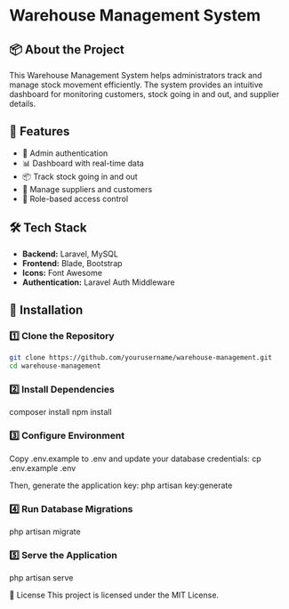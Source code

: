 # Warehouse Management System

## 📦 About the Project
This Warehouse Management System helps administrators track and manage stock movement efficiently. The system provides an intuitive dashboard for monitoring customers, stock going in and out, and supplier details.

## 🚀 Features
- 🔑 Admin authentication
- 📊 Dashboard with real-time data
- 📦 Track stock going in and out
- 🏢 Manage suppliers and customers
- 📜 Role-based access control

## 🛠️ Tech Stack
- **Backend:** Laravel, MySQL
- **Frontend:** Blade, Bootstrap
- **Icons:** Font Awesome
- **Authentication:** Laravel Auth Middleware

## 📂 Installation

### 1️⃣ Clone the Repository
```bash
git clone https://github.com/yourusername/warehouse-management.git
cd warehouse-management
```

### 2️⃣ Install Dependencies
composer install
npm install

### 3️⃣ Configure Environment
Copy .env.example to .env and update your database credentials:
cp .env.example .env

Then, generate the application key:
php artisan key:generate
### 4️⃣ Run Database Migrations
php artisan migrate

### 5️⃣ Serve the Application
php artisan serve

📜 License
This project is licensed under the MIT License.
